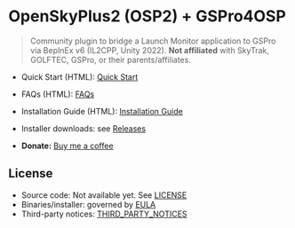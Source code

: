 # OpenSkyPlus2 (OSP2) + GSPro4OSP

> Community plugin to bridge a Launch Monitor application to GSPro via BepInEx v6 (IL2CPP, Unity 2022).
> **Not affiliated** with SkyTrak, GOLFTEC, GSPro, or their parents/affiliates.

- Quick Start (HTML): [Quick Start](https://openskyplus2.github.io/OpenSkyPlus2/README-OpenSkyPlus2.html)
- FAQs (HTML): [FAQs](https://openskyplus2.github.io/OpenSkyPlus2/FAQs-OpenSkyPlus2.html)
- Installation Guide (HTML): [Installation Guide](https://openskyplus2.github.io/OpenSkyPlus2/OpenSkyPlus2-InstallGuide.html)
- Installer downloads: see [Releases](../../releases)

- **Donate:** [Buy me a coffee](https://www.buymeacoffee.com/eksisle)

## License

- Source code: Not available yet. See [LICENSE](LICENSE)  
- Binaries/installer: governed by [EULA](EULA.txt)  
- Third-party notices: [THIRD_PARTY_NOTICES](THIRD_PARTY_NOTICES/)
